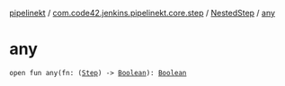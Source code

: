 [pipelinekt](../../index.md) / [com.code42.jenkins.pipelinekt.core.step](../index.md) / [NestedStep](index.md) / [any](./any.md)

# any

`open fun any(fn: (`[`Step`](../-step/index.md)`) -> `[`Boolean`](https://kotlinlang.org/api/latest/jvm/stdlib/kotlin/-boolean/index.html)`): `[`Boolean`](https://kotlinlang.org/api/latest/jvm/stdlib/kotlin/-boolean/index.html)
